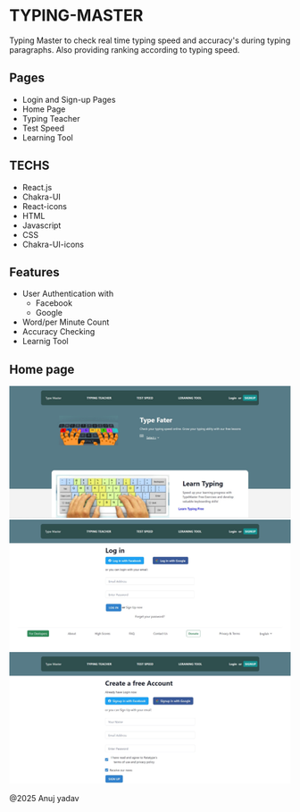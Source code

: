 # TYPING-MASTER

Typing Master to check real time typing speed and accuracy's during typing paragraphs. Also providing ranking according to typing speed.

## Pages
- Login and Sign-up Pages
- Home Page
- Typing Teacher
- Test Speed
- Learning Tool

## TECHS 

- React.js
- Chakra-UI
- React-icons
- HTML
- Javascript
- CSS
- Chakra-UI-icons

## Features 
- User Authentication with
     - Facebook
     - Google
- Word/per Minute Count
- Accuracy Checking
- Learnig Tool

## Home page
<img src="https://github.com/Brar21/Typemaster-speedtester/blob/master/src/images/Homepage.jpg?raw=true" alt="homepage" />
<img src="https://github.com/Brar21/Typemaster-speedtester/blob/master/src/images/Loginpage.jpg?raw=true" alt="login" />
<img src="https://github.com/Brar21/Typemaster-speedtester/blob/master/src/images/signuppage.jpg?raw=true" alt="sign-up" />

@2025 Anuj yadav

